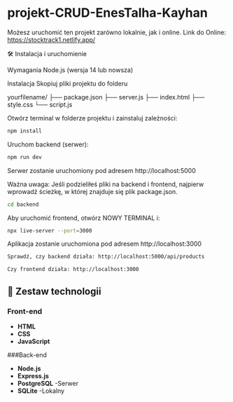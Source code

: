 # projekt-CRUD-EnesTalha-Kayhan
Możesz uruchomić ten projekt zarówno lokalnie, jak i online.
Link do Online: https://stocktrack1.netlify.app/

🛠️ Instalacja i uruchomienie

Wymagania
Node.js (wersja 14 lub nowsza)

Instalacja
Skopiuj pliki projektu do folderu

yourfilename/
├── package.json
├── server.js
├── index.html
├── style.css
└── script.js

Otwórz terminal w folderze projektu i zainstaluj zależności:
```bash
npm install
```
Uruchom backend (serwer):
```bash
npm run dev
```
Serwer zostanie uruchomiony pod adresem http://localhost:5000

Ważna uwaga: Jeśli podzieliłeś pliki na backend i frontend, najpierw wprowadź ścieżkę, w której znajduje się plik package.json.
```bash
cd backend
```
Aby uruchomić frontend, otwórz NOWY TERMINAL i:
```bash
npx live-server --port=3000
```
Aplikacja zostanie uruchomiona pod adresem http://localhost:3000
```bash
Sprawdź, czy backend działa: http://localhost:5000/api/products

Czy frontend działa: http://localhost:3000
```

## 🚀 Zestaw technologii

### Front-end
- **HTML**
- **CSS**
- **JavaScript**

###Back-end
- **Node.js**
- **Express.js**
- **PostgreSQL** -Serwer
- **SQLite** -Lokalny
